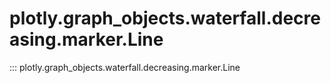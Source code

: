 # plotly.graph_objects.waterfall.decreasing.marker.Line

::: plotly.graph_objects.waterfall.decreasing.marker.Line
